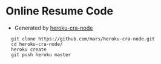 # Online Resume Code

  * Generated by [heroku-cra-node](https://github.com/mars/heroku-cra-node)

```
  git clone https://github.com/mars/heroku-cra-node.git
  cd heroku-cra-node/
  heroku create
  git push heroku master
```